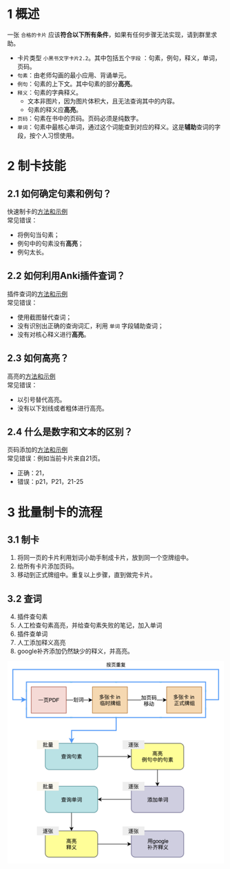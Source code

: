 
# 1 概述
一张 `合格的卡片` 应该**符合以下所有条件**，如果有任何步骤无法实现，请到群里求助。
* 卡片类型 `小黑书文字卡片2.2`。其中包括五个`字段` ：句素，例句，释义，单词，页码。
* `句素`：由老师勾画的最小应用、背诵单元。
* `例句`：句素的上下文。其中句素的部分**高亮**。
* `释义`：句素的字典释义。
    * 文本非图片，因为图片体积大，且无法查询其中的内容。
    * 句素的释义应**高亮**。
* `页码`：句素在书中的页码。页码必须是纯数字。
* `单词`：句素中最核心单词，通过这个词能查到对应的释义。这是**辅助**查词的字段，按个人习惯使用。

# 2 制卡技能
## 2.1 如何确定句素和例句？
快速制卡的[方法和示例](./3.1-快速制卡方法.md)
<br>
常见错误：
* 将例句当句素；
* 例句中的句素没有**高亮**；
* 例句太长。

## 2.2 如何利用Anki插件查词？
插件查词的[方法和示例](./3.2-插件查词方法.md)
<br>
常见错误：
* 使用截图替代查词；
* 没有识别出正确的查询词汇，利用 `单词` 字段辅助查词；
* 没有对核心释义进行**高亮**。


## 2.3 如何高亮？
高亮的[方法和示例](3.3-卡片高亮方法.md)
<br>
常见错误：
* 以引号替代高亮。
* 没有以下划线或者粗体进行高亮。

## 2.4 什么是数字和文本的区别？
页码添加的[方法和示例](3.4-卡片添加页码方法.md)
<br>
常见错误：例如当前卡片来自21页。
* 正确：21，
* 错误：p21，P21，21-25

# 3 批量制卡的流程
## 3.1 制卡
1. 将同一页的卡片利用划词小助手制成卡片，放到同一个空牌组中。
2. 给所有卡片添加页码。
3. 移动到正式牌组中。重复以上步骤，直到做完卡片。

## 3.2 查词
4. 插件查句素
5. 人工检查句素高亮，并给查句素失败的笔记，加入单词
6. 插件查单词
6. 人工添加释义高亮
7. google补齐添加仍然缺少的释义，并高亮。

<img src="../pictures/3-制卡规则/3-流程图.png">

